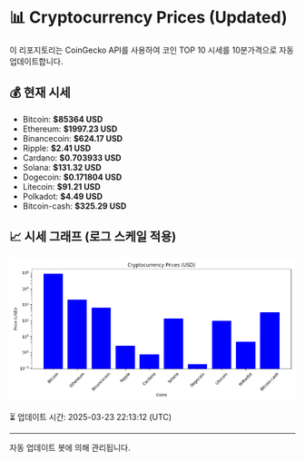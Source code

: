 
# 📊 Cryptocurrency Prices (Updated)

이 리포지토리는 CoinGecko API를 사용하여 코인 TOP 10 시세를 10분가격으로 자동 업데이트합니다.

## 💰 현재 시세
- Bitcoin: **$85364 USD**
- Ethereum: **$1997.23 USD**
- Binancecoin: **$624.17 USD**
- Ripple: **$2.41 USD**
- Cardano: **$0.703933 USD**
- Solana: **$131.32 USD**
- Dogecoin: **$0.171804 USD**
- Litecoin: **$91.21 USD**
- Polkadot: **$4.49 USD**
- Bitcoin-cash: **$325.29 USD**

## 📈 시세 그래프 (로그 스케일 적용)
![Crypto Prices](crypto_prices.png)

⏳ 업데이트 시간: 2025-03-23 22:13:12 (UTC)

---
자동 업데이트 봇에 의해 관리됩니다.

